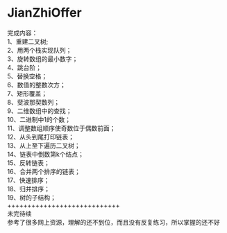 # JianZhiOffer
完成内容：  
1、重建二叉树;  
2、用两个栈实现队列；  
3、旋转数组的最小数字；  
4、跳台阶；  
5、替换空格；  
6、数值的整数次方；  
7、矩形覆盖；  
8、斐波那契数列；  
9、二维数组中的查找；  
10、二进制中1的个数；  
11、调整数组顺序使奇数位于偶数前面；  
12、从头到尾打印链表；  
13、从上至下遍历二叉树；  
14、链表中倒数第k个结点；  
15、反转链表；  
16、合并两个排序的链表；  
17、快速排序；  
18、归并排序；  
19、树的子结构；  
++++++++++++++++++++++++++++  
未完待续  
参考了很多网上资源，理解的还不到位，而且没有反复练习，所以掌握的还不好
